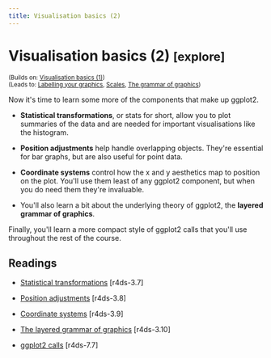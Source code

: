 ```yaml
---
title: Visualisation basics (2)
---
```


<!-- Generated automatically from vis-basics-2.yml. Do not edit by hand -->

# Visualisation basics (2) <small class='explore'>[explore]</small>
<small>(Builds on: [Visualisation basics (1)](vis-basics.md))</small>  
<small>(Leads to: [Labelling your graphics](vis-labelling.md), [Scales](vis-scales.md), [The grammar of graphics](vis-theory.md))</small>

Now it's time to learn some more of the components that make up ggplot2.

*  __Statistical transformations__, or stats for short, allow you to plot
   summaries of the data and are needed for important visualisations like
  the histogram.

* __Position adjustments__ help handle overlapping objects. They're essential
  for bar graphs, but are also useful for point data.

* __Coordinate systems__ control how the x and y aesthetics map to position
  on the plot. You'll use them least of any ggplot2 component, but when
  you do need them they're invaluable.

* You'll also learn a bit about the underlying theory of ggplot2,
  the __layered grammar of graphics__.

Finally, you'll learn a more compact style of ggplot2 calls that you'll
use throughout the rest of the course.

## Readings

  * [Statistical transformations](http://r4ds.had.co.nz/data-visualisation.html#statistical-transformations) [r4ds-3.7]

  * [Position adjustments](http://r4ds.had.co.nz/data-visualisation.html#position-adjustments) [r4ds-3.8]

  * [Coordinate systems](http://r4ds.had.co.nz/data-visualisation.html#coordinate-systems) [r4ds-3.9]

  * [The layered grammar of graphics](http://r4ds.had.co.nz/data-visualisation.html#the-layered-grammar-of-graphics) [r4ds-3.10]

  * [ggplot2 calls](http://r4ds.had.co.nz/exploratory-data-analysis.html#ggplot2-calls) [r4ds-7.7]


